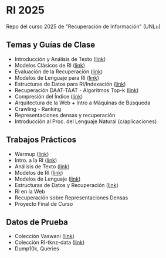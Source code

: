 # RI 2025
Repo del curso 2025 de "Recuperación de Información" (UNLu)

## Temas y Guías de Clase
- Introducción y Análisis de Texto ([link](https://docs.google.com/document/d/1SES7tYIFQf3QaqQncEG5IzsYdynzhV1jCxcnWTt0pN0/edit?tab=t.0))
- Modelos Clásicos de RI ([link](https://docs.google.com/document/d/1O4vjcLlax_draTQlAL4ZpNBU4li7ROCOJxBPtG6vnN0/edit?tab=t.0))
- Evaluación de la Recuperación ([link](https://docs.google.com/document/d/1F-668kQCobqNXFdnIBPUOgNtLEYM4jP4XLXrLaHH8Es/edit?tab=t.0))
- Modelos de Lenguaje para RI ([link](https://docs.google.com/document/d/1r3VFHHBF2YKi9OyXh9A0TH29W20HgieFoFkkOhTECS8/edit?tab=t.0))
- Estructuras de Datos para RI/Indexación ([link](https://docs.google.com/document/d/19_7ttgZcRpECVdZOnWlgxYLgIN87awAm3yd_SwHn878/edit?tab=t.0))
- Recuperación DAAT-TAAT - Algoritmos Top-k ([link](https://docs.google.com/document/d/1znwxic_l-65om2TdqFlRVz_ZeA1YQU0t3oC0Mpat6-Q/edit?tab=t.0))
- Compresión del Índice ([link](https://docs.google.com/document/d/1ZPfDV8eHMG3C4WwZD-GKmHW3GhYygGI0pv1x43RsOKs/edit?tab=t.0))
- Arquitectura de la Web + Intro a Máquinas de Búsqueda
- Crawling - Ranking
- Representaciones densas y recuperación
- Introducción al Proc. del Lenguaje Natural (c/aplicaciones)
  
## Trabajos Prácticos
- Warmup ([link](https://docs.google.com/document/d/19Mpy26w4Y2f0tS-vlLRpyVrMGeVSO-PnsxBotxoiwJo/edit?tab=t.0))
- Intro. a la RI ([link](https://docs.google.com/document/d/1pU-hoPNmC-z0fyoN8jbSQ3pHd0ArQfxX4sQGdu7I0U0/edit?tab=t.0))
- Análisis de Texto ([link](https://docs.google.com/document/d/1bzO33WAt4n-Kz0x8nQdtiG-g9C8LitBs4MbZmPN9_S8/edit?usp=sharing))
- Modelos de RI ([link](https://docs.google.com/document/d/1FVAt2JsOovzilESMyye_oO2TVX0kUs_CqoSTPX4S55o/edit?tab=t.0))
- Modelos de Lenguaje ([link](https://docs.google.com/document/d/1vGSZwCxPtW1J97NCU-XrunVdyoeHm3bcqN6nl1gazkk/edit?tab=t.0))
- Estructuras de Datos y Recuperación ([link](https://docs.google.com/document/d/1jlAL9DJeRFxktcEh6JXmX2FL93RVFNCc6Vxpe3Zj7D4/edit?tab=t.0))
- RI en la Web
- Recuperación sobre Representaciones Densas
- Proyecto Final de Curso

## Datos de Prueba 
- Colección Vaswani ([link](https://github.com/tolosoft-academia/RI_2025/tree/main/data)) 
- Colección RI-tknz-data ([link](https://github.com/tolosoft-academia/RI_2025/tree/main/data))
- Dump10k, Queries
